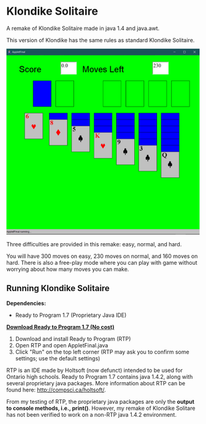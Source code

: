 # Klondike Solitaire

A remake of Klondike Solitaire made in java 1.4 and java.awt.

This version of Klondike has the same rules as standard Klondike Solitaire.

![Klondike-normal](klondike-normal.PNG)

Three difficulties are provided in this remake: easy, normal, and hard.

You will have 300 moves on easy, 230 moves on normal, and 160 moves on hard. There is also a free-play mode where you can play with game without worrying about how many moves you can make.

## Running Klondike Solitaire

**Dependencies:**
- Ready to Program 1.7 (Proprietary Java IDE)

**[Download Ready to Program 1.7 (No cost)](http://compsci.ca/holtsoft/RTP_install.exe)**

1. Download and install Ready to Program (RTP)
2. Open RTP and open AppletFinal.java
3. Click "Run" on the top left corner (RTP may ask you to confirm some settings; use the default settings)

RTP is an IDE made by Holtsoft (now defunct) intended to be used for Ontario high schools.
Ready to Program 1.7 contains java 1.4.2, along with several proprietary java packages.
More information about RTP can be found here: http://compsci.ca/holtsoft/.

From my testing of RTP, the proprietary java packages are only the **output to console methods, i.e., print()**.
However, my remake of Klondike Solitare has not been verified to work on a non-RTP java 1.4.2 environment.
